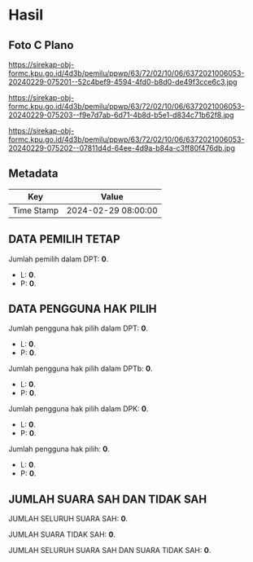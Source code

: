 # Hasil

## Foto C Plano

https://sirekap-obj-formc.kpu.go.id/4d3b/pemilu/ppwp/63/72/02/10/06/6372021006053-20240229-075201--52c4bef9-4594-4fd0-b8d0-de49f3cce6c3.jpg

https://sirekap-obj-formc.kpu.go.id/4d3b/pemilu/ppwp/63/72/02/10/06/6372021006053-20240229-075203--f9e7d7ab-6d71-4b8d-b5e1-d834c71b62f8.jpg

https://sirekap-obj-formc.kpu.go.id/4d3b/pemilu/ppwp/63/72/02/10/06/6372021006053-20240229-075202--07811d4d-64ee-4d9a-b84a-c3ff80f476db.jpg


## Metadata

| Key        | Value               |
| ---------- | ------------------- |
| Time Stamp | 2024-02-29 08:00:00 |


## DATA PEMILIH TETAP

Jumlah pemilih dalam DPT: **0**.
 * L: **0**.
 * P: **0**.

## DATA PENGGUNA HAK PILIH

Jumlah pengguna hak pilih dalam DPT: **0**.
 * L: **0**.
 * P: **0**.

Jumlah pengguna hak pilih dalam DPTb: **0**.
 * L: **0**.
 * P: **0**.

Jumlah pengguna hak pilih dalam DPK: **0**.
 * L: **0**.
 * P: **0**.

Jumlah pengguna hak pilih: **0**.
 * L: **0**.
 * P: **0**.

## JUMLAH SUARA SAH DAN TIDAK SAH

JUMLAH SELURUH SUARA SAH: **0**.

JUMLAH SUARA TIDAK SAH: **0**.

JUMLAH SELURUH SUARA SAH DAN SUARA TIDAK SAH: **0**.


